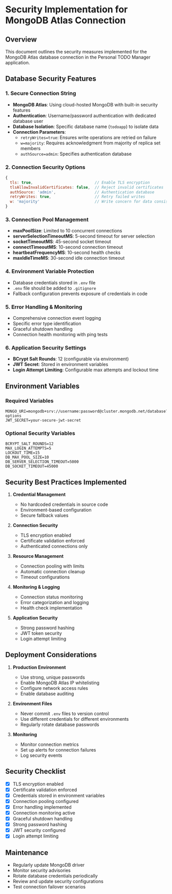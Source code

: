 # Security Implementation for MongoDB Atlas Connection

## Overview
This document outlines the security measures implemented for the MongoDB Atlas database connection in the Personal TODO Manager application.

## Database Security Features

### 1. Secure Connection String
- **MongoDB Atlas**: Using cloud-hosted MongoDB with built-in security features
- **Authentication**: Username/password authentication with dedicated database user
- **Database Isolation**: Specific database name (`todoapp`) to isolate data
- **Connection Parameters**: 
  - `retryWrites=true`: Ensures write operations are retried on failure
  - `w=majority`: Requires acknowledgment from majority of replica set members
  - `authSource=admin`: Specifies authentication database

### 2. Connection Security Options
```javascript
{
  tls: true,                           // Enable TLS encryption
  tlsAllowInvalidCertificates: false,  // Reject invalid certificates
  authSource: 'admin',                 // Authentication database
  retryWrites: true,                   // Retry failed writes
  w: 'majority'                        // Write concern for data consistency
}
```

### 3. Connection Pool Management
- **maxPoolSize**: Limited to 10 concurrent connections
- **serverSelectionTimeoutMS**: 5-second timeout for server selection
- **socketTimeoutMS**: 45-second socket timeout
- **connectTimeoutMS**: 10-second connection timeout
- **heartbeatFrequencyMS**: 10-second health checks
- **maxIdleTimeMS**: 30-second idle connection timeout

### 4. Environment Variable Protection
- Database credentials stored in `.env` file
- `.env` file should be added to `.gitignore`
- Fallback configuration prevents exposure of credentials in code

### 5. Error Handling & Monitoring
- Comprehensive connection event logging
- Specific error type identification
- Graceful shutdown handling
- Connection health monitoring with ping tests

### 6. Application Security Settings
- **BCrypt Salt Rounds**: 12 (configurable via environment)
- **JWT Secret**: Stored in environment variables
- **Login Attempt Limiting**: Configurable max attempts and lockout time

## Environment Variables

### Required Variables
```env
MONGO_URI=mongodb+srv://username:password@cluster.mongodb.net/database?options
JWT_SECRET=your-secure-jwt-secret
```

### Optional Security Variables
```env
BCRYPT_SALT_ROUNDS=12
MAX_LOGIN_ATTEMPTS=5
LOCKOUT_TIME=15
DB_MAX_POOL_SIZE=10
DB_SERVER_SELECTION_TIMEOUT=5000
DB_SOCKET_TIMEOUT=45000
```

## Security Best Practices Implemented

1. **Credential Management**
   - No hardcoded credentials in source code
   - Environment-based configuration
   - Secure fallback values

2. **Connection Security**
   - TLS encryption enabled
   - Certificate validation enforced
   - Authenticated connections only

3. **Resource Management**
   - Connection pooling with limits
   - Automatic connection cleanup
   - Timeout configurations

4. **Monitoring & Logging**
   - Connection status monitoring
   - Error categorization and logging
   - Health check implementation

5. **Application Security**
   - Strong password hashing
   - JWT token security
   - Login attempt limiting

## Deployment Considerations

1. **Production Environment**
   - Use strong, unique passwords
   - Enable MongoDB Atlas IP whitelisting
   - Configure network access rules
   - Enable database auditing

2. **Environment Files**
   - Never commit `.env` files to version control
   - Use different credentials for different environments
   - Regularly rotate database passwords

3. **Monitoring**
   - Monitor connection metrics
   - Set up alerts for connection failures
   - Log security events

## Security Checklist

- [x] TLS encryption enabled
- [x] Certificate validation enforced
- [x] Credentials stored in environment variables
- [x] Connection pooling configured
- [x] Error handling implemented
- [x] Connection monitoring active
- [x] Graceful shutdown handling
- [x] Strong password hashing
- [x] JWT security configured
- [x] Login attempt limiting

## Maintenance

- Regularly update MongoDB driver
- Monitor security advisories
- Rotate database credentials periodically
- Review and update security configurations
- Test connection failover scenarios